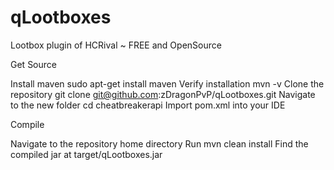 # qLootboxes

 Lootbox plugin of HCRival ~ FREE and OpenSource

Get Source 

Install maven sudo apt-get install maven
Verify installation mvn -v
Clone the repository git clone git@github.com:zDragonPvP/qLootboxes.git
Navigate to the new folder cd cheatbreakerapi
Import pom.xml into your IDE
 
Compile

Navigate to the repository home directory
Run mvn clean install
Find the compiled jar at target/qLootboxes.jar
